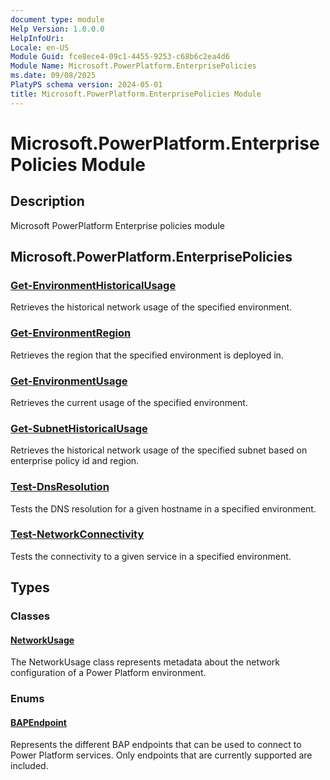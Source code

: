 ```yaml
---
document type: module
Help Version: 1.0.0.0
HelpInfoUri: 
Locale: en-US
Module Guid: fce8ece4-09c1-4455-9253-c68b6c2ea4d6
Module Name: Microsoft.PowerPlatform.EnterprisePolicies
ms.date: 09/08/2025
PlatyPS schema version: 2024-05-01
title: Microsoft.PowerPlatform.EnterprisePolicies Module
---
```


# Microsoft.PowerPlatform.EnterprisePolicies Module

## Description

Microsoft PowerPlatform Enterprise policies module

## Microsoft.PowerPlatform.EnterprisePolicies

### [Get-EnvironmentHistoricalUsage](Get-EnvironmentHistoricalUsage.md)

Retrieves the historical network usage of the specified environment.

### [Get-EnvironmentRegion](Get-EnvironmentRegion.md)

Retrieves the region that the specified environment is deployed in.

### [Get-EnvironmentUsage](Get-EnvironmentUsage.md)

Retrieves the current usage of the specified environment.

### [Get-SubnetHistoricalUsage](Get-SubnetHistoricalUsage.md)

Retrieves the historical network usage of the specified subnet based on enterprise policy id and region.

### [Test-DnsResolution](Test-DnsResolution.md)

Tests the DNS resolution for a given hostname in a specified environment.

### [Test-NetworkConnectivity](Test-NetworkConnectivity.md)

Tests the connectivity to a given service in a specified environment.

## Types

### Classes

#### [NetworkUsage](NetworkUsage.md)

The NetworkUsage class represents metadata about the network configuration of a Power Platform environment.

### Enums

#### [BAPEndpoint](BAPEndpoint.md)

Represents the different BAP endpoints that can be used to connect to Power Platform services. Only endpoints that are currently supported are included.
